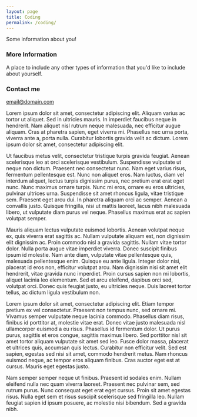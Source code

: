 ```yaml
---
layout: page
title: Coding
permalink: /coding/
---
```


Some information about you!

### More Information

A place to include any other types of information that you'd like to include about yourself.

### Contact me

[email@domain.com](mailto:email@domain.com)



Lorem ipsum dolor sit amet, consectetur adipiscing elit. Aliquam varius ac tortor ut aliquet. Sed in ultricies mauris. In imperdiet faucibus neque in hendrerit. Nam aliquet nisl rutrum neque malesuada, nec efficitur augue aliquam. Cras at pharetra sapien, eget viverra mi. Phasellus nec urna porta, viverra ante a, porta nulla. Curabitur lobortis gravida velit ac dictum. Lorem ipsum dolor sit amet, consectetur adipiscing elit.

Ut faucibus metus velit, consectetur tristique turpis gravida feugiat. Aenean scelerisque leo at orci scelerisque vestibulum. Suspendisse vulputate ut neque non dictum. Praesent nec consectetur nunc. Nam eget varius risus, fermentum pellentesque est. Nunc non aliquet eros. Nam luctus, diam vel interdum aliquet, lectus turpis dignissim purus, nec pretium erat erat eget nunc. Nunc maximus ornare turpis. Nunc mi eros, ornare eu eros ultricies, pulvinar ultrices urna. Suspendisse sit amet rhoncus ligula, vitae tristique sem. Praesent eget arcu dui. In pharetra aliquam orci ac semper. Aenean a convallis justo. Quisque fringilla, nisi ut mattis laoreet, lacus nibh malesuada libero, ut vulputate diam purus vel neque. Phasellus maximus erat ac sapien volutpat semper.

Mauris aliquam lectus vulputate euismod lobortis. Aenean volutpat neque ex, quis viverra erat sagittis ac. Nullam vulputate aliquam est, non dignissim elit dignissim ac. Proin commodo nisl a gravida sagittis. Nullam vitae tortor dolor. Nulla porta augue vitae imperdiet viverra. Donec suscipit finibus ipsum id molestie. Nam ante diam, vulputate vitae pellentesque quis, malesuada pellentesque enim. Quisque eu ante ligula. Integer dolor nisi, placerat id eros non, efficitur volutpat arcu. Nam dignissim nisi sit amet elit hendrerit, vitae gravida nunc imperdiet. Proin cursus sapien non mi lobortis, aliquet lacinia leo elementum. Sed et arcu eleifend, dapibus orci sed, volutpat orci. Donec quis feugiat justo, eu ultricies neque. Duis laoreet tortor tellus, ac dictum ligula vestibulum non.

Lorem ipsum dolor sit amet, consectetur adipiscing elit. Etiam tempor pretium ex vel consectetur. Praesent non tempus nunc, sed ornare mi. Vivamus semper vulputate neque lacinia commodo. Phasellus diam risus, finibus id porttitor at, molestie vitae erat. Donec vitae justo malesuada nisl ullamcorper euismod a eu risus. Phasellus id fermentum dolor. Ut purus purus, sagittis et eros congue, sagittis maximus libero. Sed porttitor nisl sit amet tortor aliquam vulputate sit amet sed leo. Fusce dolor massa, placerat et ultrices quis, accumsan quis lectus. Curabitur non efficitur velit. Sed est sapien, egestas sed nisi sit amet, commodo hendrerit metus. Nam rhoncus euismod neque, ac tempor eros aliquam finibus. Cras auctor eget est at cursus. Mauris eget egestas justo.

Nam semper semper neque ut finibus. Praesent id sodales enim. Nullam eleifend nulla nec quam viverra laoreet. Praesent nec pulvinar sem, sed rutrum purus. Nunc consequat eget erat eget cursus. Proin sit amet egestas risus. Nulla eget sem et risus suscipit scelerisque sed fringilla leo. Nullam feugiat sapien id ipsum posuere, ac molestie nisi bibendum. Sed a gravida nibh. 
